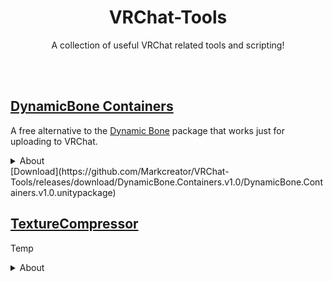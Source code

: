 <div align="center">
  <h1>
      VRChat-Tools
  </h1>
  <p>
     A collection of useful VRChat related tools and scripting!
  </p>

  <br />
  <br />
</div>

## [DynamicBone Containers](https://github.com/Markcreator/VRChat-Tools/releases/download/DynamicBone.Containers.v1.0/DynamicBone.Containers.v1.0.unitypackage)

A free alternative to the [Dynamic Bone](https://assetstore.unity.com/packages/tools/animation/dynamic-bone-16743) package that works just for uploading to VRChat.
 
<details>
  <summary>About</summary>
  
> In the past VRChat users had to purchase the third-party Dynamic Bone package in order to upload an avatar that featured dynamic bones. 
>
> Using this package, you are able to upload avatars that use dynamic bones without needing the original package. 
>
> It works by intepreting the original bone information and handing it to the VRChat SDK as expected.
>
> The only drawback to this package is that you cannot test your bones inside Unity directly, only within VRChat.
  
</details>
[Download](https://github.com/Markcreator/VRChat-Tools/releases/download/DynamicBone.Containers.v1.0/DynamicBone.Containers.v1.0.unitypackage)

<br />

## [TextureCompressor](https://github.com/Markcreator/VRChat-Tools/releases/download/TextureCompressor.v1.0/TextureCompressor.v1.0.unitypackage)

Temp
 
<details>
  <summary>About</summary>
  
> Line 1
>
> Line 2
>
  
</details>
